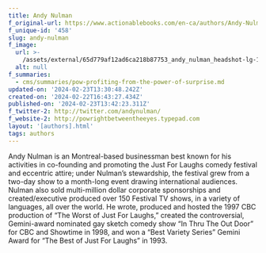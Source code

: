 ```yaml
---
title: Andy Nulman
f_original-url: https://www.actionablebooks.com/en-ca/authors/Andy-Nulman/
f_unique-id: '458'
slug: andy-nulman
f_image:
  url: >-
    /assets/external/65d779af12ad6ca218b87753_andy_nulman_headshot-lg-180x220.jpeg
  alt: null
f_summaries:
  - cms/summaries/pow-profiting-from-the-power-of-surprise.md
updated-on: '2024-02-23T13:30:48.242Z'
created-on: '2024-02-22T16:43:27.434Z'
published-on: '2024-02-23T13:42:23.311Z'
f_twitter-2: http://twitter.com/andynulman/
f_website-2: http://powrightbetweentheeyes.typepad.com
layout: '[authors].html'
tags: authors
---
```


Andy Nulman is an Montreal-based businessman best known for his activities in co-founding and promoting the Just For Laughs comedy festival and eccentric attire; under Nulman’s stewardship, the festival grew from a two-day show to a month-long event drawing international audiences. Nulman also sold multi-million dollar corporate sponsorships and created/executive produced over 150 Festival TV shows, in a variety of languages, all over the world. He wrote, produced and hosted the 1997 CBC production of “The Worst of Just For Laughs,” created the controversial, Gemini-award nominated gay sketch comedy show “In Thru The Out Door” for CBC and Showtime in 1998, and won a “Best Variety Series” Gemini Award for “The Best of Just For Laughs” in 1993.

